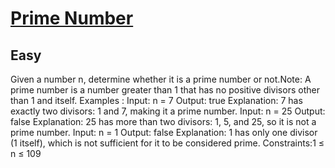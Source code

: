 # [Prime Number](https://www.geeksforgeeks.org/problems/prime-number2314/1)
## Easy
Given a number n, determine whether it is a prime number or not.Note: A prime number is a number greater than 1 that has no positive divisors other than 1 and itself.
Examples :
Input: n = 7
Output: true
Explanation: 7 has exactly two divisors: 1 and 7, making it a prime number.
Input: n = 25
Output: false
Explanation: 25 has more than two divisors: 1, 5, and 25, so it is not a prime number.
Input: n = 1
Output: false
Explanation: 1 has only one divisor (1 itself), which is not sufficient for it to be considered prime.
Constraints:1 ≤ n ≤ 109